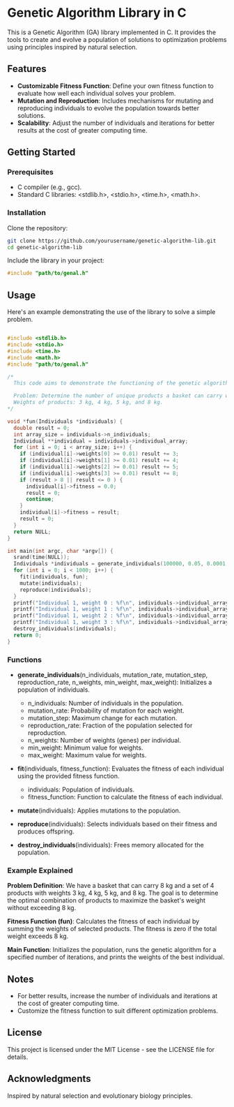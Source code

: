 # Genetic Algorithm Library in C

This is a Genetic Algorithm (GA) library implemented in C. It provides the tools to create and evolve a population of solutions to optimization problems using principles inspired by natural selection.

## Features

  - **Customizable Fitness Function**: Define your own fitness function to evaluate how well each individual solves your problem.
  - **Mutation and Reproduction**: Includes mechanisms for mutating and reproducing individuals to evolve the population towards better solutions.
  - **Scalability**: Adjust the number of individuals and iterations for better results at the cost of greater computing time.

## Getting Started
### Prerequisites

  - C compiler (e.g., gcc).
  - Standard C libraries: <stdlib.h>, <stdio.h>, <time.h>, <math.h>.

### Installation

  Clone the repository:

```sh
git clone https://github.com/yourusername/genetic-algorithm-lib.git
cd genetic-algorithm-lib
```

Include the library in your project:

```c
#include "path/to/genal.h"
``` 
## Usage

Here's an example demonstrating the use of the library to solve a simple problem.

```c

#include <stdlib.h>
#include <stdio.h>
#include <time.h>
#include <math.h>
#include "path/to/genal.h"

/*
  This code aims to demonstrate the functioning of the genetic algorithm.

  Problem: Determine the number of unique products a basket can carry with a weight limit of 8 kg.
  Weights of products: 3 kg, 4 kg, 5 kg, and 8 kg.
*/

void *fun(Individuals *individuals) {
  double result = 0;
  int array_size = individuals->n_individuals;
  Individual **individual = individuals->individual_array;
  for (int i = 0; i < array_size; i++) {
    if (individual[i]->weights[0] >= 0.01) result += 3;
    if (individual[i]->weights[1] >= 0.01) result += 4;
    if (individual[i]->weights[2] >= 0.01) result += 5;
    if (individual[i]->weights[3] >= 0.01) result += 8;
    if (result > 8 || result <= 0 ) {
      individual[i]->fitness = 0.0;
      result = 0;
      continue;
    }
    individual[i]->fitness = result;
    result = 0;
  }
  return NULL;
}

int main(int argc, char *argv[]) {
  srand(time(NULL));
  Individuals *individuals = generate_individuals(100000, 0.05, 0.0001, 0.25, 4, 0.0, 1.0);
  for (int i = 0; i < 1000; i++) {
    fit(individuals, fun);
    mutate(individuals);
    reproduce(individuals);
  }
  printf("Individual 1, weight 0 : %f\n", individuals->individual_array[0]->weights[0]);
  printf("Individual 1, weight 1 : %f\n", individuals->individual_array[0]->weights[1]);
  printf("Individual 1, weight 2 : %f\n", individuals->individual_array[0]->weights[2]);
  printf("Individual 1, weight 3 : %f\n", individuals->individual_array[0]->weights[3]);
  destroy_individuals(individuals);
  return 0;
}
```

### Functions

  - **generate_individuals**(n_individuals, mutation_rate, mutation_step, reproduction_rate, n_weights, min_weight, max_weight): Initializes a population of individuals.

      - n_individuals: Number of individuals in the population.
      - mutation_rate: Probability of mutation for each weight.
      - mutation_step: Maximum change for each mutation.
      - reproduction_rate: Fraction of the population selected for reproduction.
      - n_weights: Number of weights (genes) per individual.
      - min_weight: Minimum value for weights.
      - max_weight: Maximum value for weights.

  - **fit**(individuals, fitness_function): Evaluates the fitness of each individual using the provided fitness function.
      - individuals: Population of individuals.
      - fitness_function: Function to calculate the fitness of each individual.

  - **mutate**(individuals): Applies mutations to the population.

  - **reproduce**(individuals): Selects individuals based on their fitness and produces offspring.

  - **destroy_individuals**(individuals): Frees memory allocated for the population.

### Example Explained

  **Problem Definition**: We have a basket that can carry 8 kg and a set of 4 products with weights 3 kg, 4 kg, 5 kg, and 8 kg. The goal is to determine the optimal combination of products to maximize the basket's weight without exceeding 8 kg.

  **Fitness Function (fun)**: Calculates the fitness of each individual by summing the weights of selected products. The fitness is zero if the total weight exceeds 8 kg.

  **Main Function**: Initializes the population, runs the genetic algorithm for a specified number of iterations, and prints the weights of the best individual.

## Notes

  - For better results, increase the number of individuals and iterations at the cost of greater computing time.
  - Customize the fitness function to suit different optimization problems.

## License

This project is licensed under the MIT License - see the LICENSE file for details.

## Acknowledgments

  Inspired by natural selection and evolutionary biology principles.